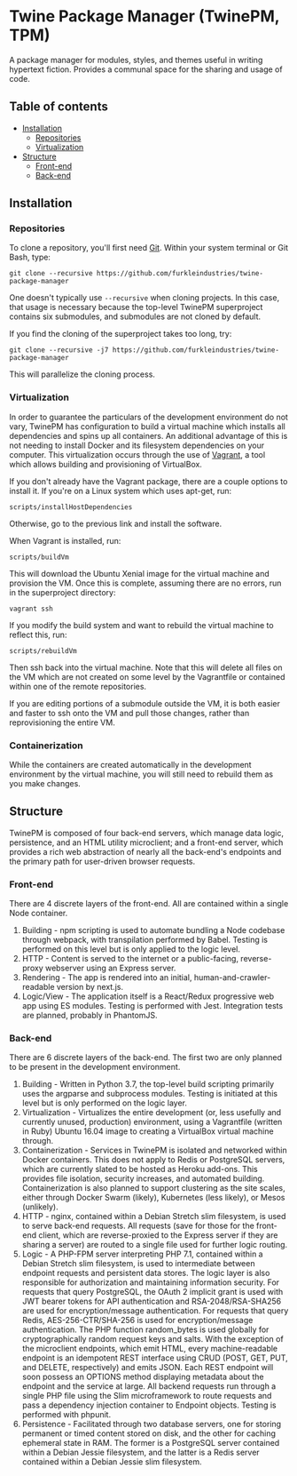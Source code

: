 # Twine Package Manager (TwinePM, TPM)
A package manager for modules, styles, and themes useful in writing hypertext fiction. Provides a communal space for the sharing and usage of code.

## Table of contents

* [Installation](#installation)
    * [Repositories](#repositories)
    * [Virtualization](#virtualization)
* [Structure](#structure)
    * [Front-end](#front-end)
    * [Back-end](#back-end)

<a name="installation" id="installation"></a>
## Installation

<a name="repositories" id="repositories"></a>
### Repositories
To clone a repository, you'll first need [Git](https://git-scm.com). Within your system terminal or Git Bash, type:

`git clone --recursive https://github.com/furkleindustries/twine-package-manager`

One doesn't typically use `--recursive` when cloning projects. In this case, that usage is necessary because the top-level TwinePM superproject contains six submodules, and submodules are not cloned by default.

If you find the cloning of the superproject takes too long, try:

`git clone --recursive -j7 https://github.com/furkleindustries/twine-package-manager`

This will parallelize the cloning process.

<a name="virtualization" id="virtualization"></a>
### Virtualization
In order to guarantee the particulars of the development environment do not vary, TwinePM has configuration to build a virtual machine which installs all dependencies and spins up all containers. An additional advantage of this is not needing to install Docker and its filesystem dependencies on your computer. This virtualization occurs through the use of [Vagrant](https://www.vagrantup.com), a tool which allows building and provisioning of VirtualBox.

If you don't already have the Vagrant package, there are a couple options to install it. If you're on a Linux system which uses apt-get, run:

`scripts/installHostDependencies`

Otherwise, go to the previous link and install the software.

When Vagrant is installed, run:

`scripts/buildVm`

This will download the Ubuntu Xenial image for the virtual machine and provision the VM. Once this is complete, assuming there are no errors, run in the superproject directory:

`vagrant ssh`

If you modify the build system and want to rebuild the virtual machine to reflect this, run:

`scripts/rebuildVm`

Then ssh back into the virtual machine. Note that this will delete all files on the VM which are not created on some level by the Vagrantfile or contained within one of the remote repositories.

If you are editing portions of a submodule outside the VM, it is both easier and faster to ssh onto the VM and pull those changes, rather than reprovisioning the entire VM.

<a name="containerization" id="containerization"></a>
### Containerization

While the containers are created automatically in the development environment by the virtual machine, you will still need to rebuild them as you make changes.

<a name="structure" id="structure"></a>
## Structure

TwinePM is composed of four back-end servers, which manage data logic, persistence, and an HTML utility microclient; and a front-end server, which provides a rich web abstraction of nearly all the back-end's endpoints and the primary path for user-driven browser requests.

<a name="front-end" id="front-end"></a>
### Front-end
There are 4 discrete layers of the front-end. All are contained within a single Node container.

1. Building - npm scripting is used to automate bundling a Node codebase through webpack, with transpilation performed by Babel. Testing is performed on this level but is only applied to the logic level.
2. HTTP - Content is served to the internet or a public-facing, reverse-proxy webserver using an Express server.
3. Rendering - The app is rendered into an initial, human-and-crawler-readable version by next.js.
4. Logic/View - The application itself is a React/Redux progressive web app using ES modules. Testing is performed with Jest. Integration tests are planned, probably in PhantomJS.

<a name="back-end" id="back-end"></a>
### Back-end
There are 6 discrete layers of the back-end. The first two are only planned to be present in the development environment.

1. Building - Written in Python 3.7, the top-level build scripting primarily uses the argparse and subprocess modules. Testing is initiated at this level but is only performed on the logic layer.
2. Virtualization - Virtualizes the entire development (or, less usefully and currently unused, production) environment, using a Vagrantfile (written in Ruby) Ubuntu 16.04 image to creating a VirtualBox virtual machine through.
3. Containerization - Services in TwinePM is isolated and networked within Docker containers. This does not apply to Redis or PostgreSQL servers, which are currently slated to be hosted as Heroku add-ons. This provides file isolation, security increases, and automated building. Containerization is also planned to support clustering as the site scales, either through Docker Swarm (likely), Kubernetes (less likely), or Mesos (unlikely).
4. HTTP - nginx, contained within a Debian Stretch slim filesystem, is used to serve back-end requests. All requests (save for those for the front-end client, which are reverse-proxied to the Express server if they are sharing a server) are routed to a single file used for further logic routing.
5. Logic - A PHP-FPM server interpreting PHP 7.1, contained within a Debian Stretch slim filesystem, is used to intermediate between endpoint requests and persistent data stores. The logic layer is also responsible for authorization and maintaining information security. For requests that query PostgreSQL, the OAuth 2 implicit grant is used with JWT bearer tokens for API authentication and RSA-2048/RSA-SHA256 are used for encryption/message authentication. For requests that query Redis, AES-256-CTR/SHA-256 is used for encryption/message authentication. The PHP function random_bytes is used globally for cryptographically random request keys and salts. With the exception of the microclient endpoints, which emit HTML, every machine-readable endpoint is an idempotent REST interface using CRUD (POST, GET, PUT, and DELETE, respectively) and emits JSON. Each REST endpoint will soon possess an OPTIONS method displaying metadata about the endpoint and the service at large. All backend requests run through a single PHP file using the Slim microframework to route requests and pass a dependency injection container to Endpoint objects. Testing is performed with phpunit.
6. Persistence - Facilitated through two database servers, one for storing permanent or timed content stored on disk, and the other for caching ephemeral state in RAM. The former is a PostgreSQL server contained within a Debian Jessie filesystem, and the latter is a Redis server contained within a Debian Jessie slim filesystem.
